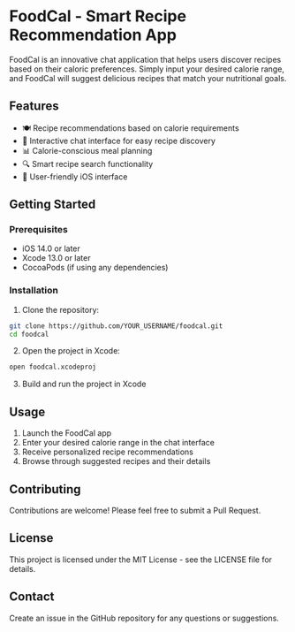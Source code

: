 # FoodCal - Smart Recipe Recommendation App

FoodCal is an innovative chat application that helps users discover recipes based on their caloric preferences. Simply input your desired calorie range, and FoodCal will suggest delicious recipes that match your nutritional goals.

## Features

- 🍽️ Recipe recommendations based on calorie requirements
- 💬 Interactive chat interface for easy recipe discovery
- 📊 Calorie-conscious meal planning
- 🔍 Smart recipe search functionality
- 📱 User-friendly iOS interface

## Getting Started

### Prerequisites

- iOS 14.0 or later
- Xcode 13.0 or later
- CocoaPods (if using any dependencies)

### Installation

1. Clone the repository:
```bash
git clone https://github.com/YOUR_USERNAME/foodcal.git
cd foodcal
```

2. Open the project in Xcode:
```bash
open foodcal.xcodeproj
```

3. Build and run the project in Xcode

## Usage

1. Launch the FoodCal app
2. Enter your desired calorie range in the chat interface
3. Receive personalized recipe recommendations
4. Browse through suggested recipes and their details

## Contributing

Contributions are welcome! Please feel free to submit a Pull Request.

## License

This project is licensed under the MIT License - see the LICENSE file for details.

## Contact

Create an issue in the GitHub repository for any questions or suggestions. 